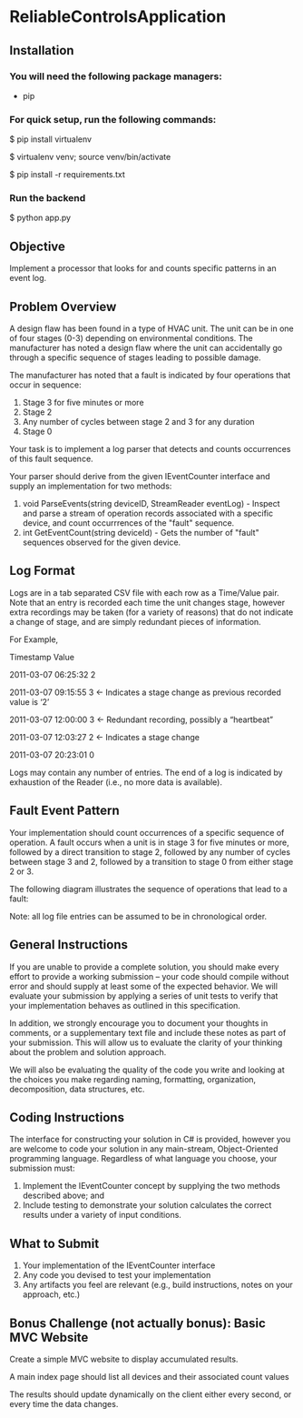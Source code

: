 # ReliableControlsApplication
## Installation
### You will need the following package managers:
  - pip

### For quick setup, run the following commands:
  $ pip install virtualenv

  $ virtualenv venv; source venv/bin/activate

  $ pip install -r requirements.txt
  

### Run the backend
  $ python app.py

## Objective
Implement a processor that looks for and counts specific patterns in an event log.

## Problem Overview
A design flaw has been found in a type of HVAC unit. The unit can be in one of four stages (0-3)
depending on environmental conditions. The manufacturer has noted a design flaw where the unit can
accidentally go through a specific sequence of stages leading to possible damage.

The manufacturer has noted that a fault is indicated by four operations that occur in sequence:

  1. Stage 3 for five minutes or more
  2. Stage 2
  3. Any number of cycles between stage 2 and 3 for any duration
  4. Stage 0

Your task is to implement a log parser that detects and counts occurrences of this fault sequence.

Your parser should derive from the given IEventCounter interface and supply an implementation for two methods:
  1. void ParseEvents(string deviceID, StreamReader eventLog) - Inspect and parse a stream of operation records associated with a specific device, and count occurrrences of the "fault" sequence.
  2. int GetEventCount(string deviceId) - Gets the number of "fault" sequences observed for the given device.

## Log Format
Logs are in a tab separated CSV file with each row as a Time/Value pair.  Note that an entry is recorded each time the unit changes stage, however extra recordings may be taken (for a variety of reasons) that do not indicate a change of stage, and are simply redundant pieces of information.

For Example,

Timestamp		Value

2011-03-07 06:25:32	2

2011-03-07 09:15:55	3	← Indicates a stage change as previous recorded value is ‘2’

2011-03-07 12:00:00	3	← Redundant recording, possibly a “heartbeat”

2011-03-07 12:03:27	2	← Indicates a stage change

2011-03-07 20:23:01	0


Logs may contain any number of entries.  The end of a log is indicated by exhaustion of the Reader (i.e., no more data is available).

## Fault Event Pattern
Your implementation should count occurrences of a specific sequence of operation.  A fault occurs when a unit is in stage 3 for five minutes or more, followed by a direct transition to stage 2, followed by any number of cycles between stage 3 and 2, followed by a transition to stage 0 from either stage 2 or 3.

The following diagram illustrates the sequence of operations that lead to a fault:

Note: all log file entries can be assumed to be in chronological order.

## General Instructions
If you are unable to provide a complete solution, you should make every effort to provide a working submission – your code should compile without error and should supply at least some of the expected behavior.  We will evaluate your submission by applying a series of unit tests to verify that your implementation behaves as outlined in this specification.

In addition, we strongly encourage you to document your thoughts in comments, or a supplementary text file and include these notes as part of your submission.  This will allow us to evaluate the clarity of your thinking about the problem and solution approach.

We will also be evaluating the quality of the code you write and looking at the choices you make regarding naming, formatting, organization, decomposition, data structures, etc.

## Coding Instructions
The interface for constructing your solution in C# is provided, however you are welcome to code your solution in any main-stream, Object-Oriented programming language.  Regardless of what language you choose, your submission must:
  1. Implement the IEventCounter concept by supplying the two methods described above; and
  2. Include testing to demonstrate your solution calculates the correct results under a variety of input conditions.

## What to Submit
  1. Your implementation of the IEventCounter interface
  2. Any code you devised to test your implementation
  3. Any artifacts you feel are relevant (e.g., build instructions, notes on your approach, etc.)

## Bonus Challenge (not actually bonus): Basic MVC Website
Create a simple MVC website to display accumulated results.

A main index page should list all devices and their associated count values

The results should update dynamically on the client either every second, or every time the data changes.

